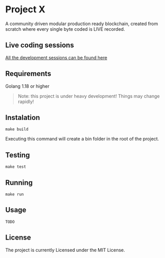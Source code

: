 # Project X

A community driven modular production ready blockchain, created from scratch where every single byte coded is LIVE recorded.

## Live coding sessions

[All the development sessions can be found here](https://www.youtube.com/channel/UCIjIAXXsX4YMYeFj-LP42-Q)

## Requirements

Golang 1.18 or higher

> Note: this project is under heavy development! Things may change rapidly!

## Instalation

```
make build
```

Executing this command will create a bin folder in the root of the project.

## Testing

```
make test
```

## Running

```
make run
```

## Usage

```
TODO
```

## License

The project is currently Licensed under the MIT License.
